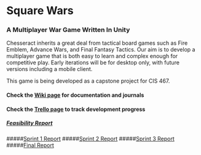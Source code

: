 # Square Wars
### A Multiplayer War Game Written In Unity
Chesseract inherits a great deal from tactical board games such as Fire Emblem, Advance Wars, and Final Fantasy Tactics. Our aim is to develop a multiplayer game that is both easy to learn and complex enough for competitive play. Early iterations will be for desktop only, with future versions including a mobile client.

This game is being developed as a capstone project for CIS 467.

#### Check the [Wiki page](https://github.com/SpylerMcCarThief/chesseract/wiki) for documentation and journals
#### Check the [Trello page](https://trello.com/b/6nIQNK1d/main) to track development progress

##### [Feasibility Report](https://docs.google.com/document/d/1_bgDCjhfMrPDKB1yQ9b6JkNd2dLFT0kXREPeH9mzDPc)
#####[Sprint 1 Report](https://docs.google.com/document/d/1hVokgYoqMpwGDgCQJZG_CuS6j3kLLSZWTvUFGbuWQ1k/edit)
#####[Sprint 2 Report](https://docs.google.com/document/d/11dP51oyv3z2vZS3vLo-YHWj3z-x7iSDrzxts0hDNU8w/edit)
#####[Sprint 3 Report](https://docs.google.com/document/d/1nbHxmNvcD4KiDtFrSWG8Kuc0gPgBGqyvLcDIpF757-k/edit)
#####[Final Report](https://docs.google.com/a/mail.gvsu.edu/document/d/1Gpv1wDYO-Cw6BzW3c1lFNz50sH6be1afLM27azDTx6A/edit)
